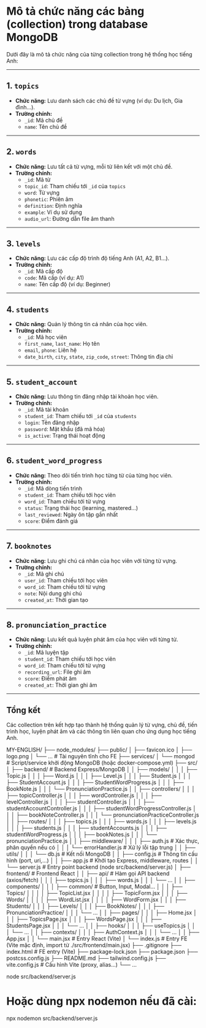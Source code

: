 # Mô tả chức năng các bảng (collection) trong database MongoDB

Dưới đây là mô tả chức năng của từng collection trong hệ thống học tiếng Anh:

---

## 1. `topics`
- **Chức năng:** Lưu danh sách các chủ đề từ vựng (ví dụ: Du lịch, Gia đình...).
- **Trường chính:**  
  - `_id`: Mã chủ đề  
  - `name`: Tên chủ đề

---

## 2. `words`
- **Chức năng:** Lưu tất cả từ vựng, mỗi từ liên kết với một chủ đề.
- **Trường chính:**  
  - `_id`: Mã từ  
  - `topic_id`: Tham chiếu tới `_id` của `topics`  
  - `word`: Từ vựng  
  - `phonetic`: Phiên âm  
  - `definition`: Định nghĩa  
  - `example`: Ví dụ sử dụng  
  - `audio_url`: Đường dẫn file âm thanh

---

## 3. `levels`
- **Chức năng:** Lưu các cấp độ trình độ tiếng Anh (A1, A2, B1...).
- **Trường chính:**  
  - `_id`: Mã cấp độ  
  - `code`: Mã cấp (ví dụ: A1)  
  - `name`: Tên cấp độ (ví dụ: Beginner)

---

## 4. `students`
- **Chức năng:** Quản lý thông tin cá nhân của học viên.
- **Trường chính:**  
  - `_id`: Mã học viên  
  - `first_name`, `last_name`: Họ tên  
  - `email`, `phone`: Liên hệ  
  - `date_birth`, `city`, `state`, `zip_code`, `street`: Thông tin địa chỉ

---

## 5. `student_account`
- **Chức năng:** Lưu thông tin đăng nhập tài khoản học viên.
- **Trường chính:**  
  - `_id`: Mã tài khoản  
  - `student_id`: Tham chiếu tới `_id` của `students`  
  - `login`: Tên đăng nhập  
  - `password`: Mật khẩu (đã mã hóa)  
  - `is_active`: Trạng thái hoạt động

---

## 6. `student_word_progress`
- **Chức năng:** Theo dõi tiến trình học từng từ của từng học viên.
- **Trường chính:**  
  - `_id`: Mã dòng tiến trình  
  - `student_id`: Tham chiếu tới học viên  
  - `word_id`: Tham chiếu tới từ vựng  
  - `status`: Trạng thái học (learning, mastered...)  
  - `last_reviewed`: Ngày ôn tập gần nhất  
  - `score`: Điểm đánh giá

---

## 7. `booknotes`
- **Chức năng:** Lưu ghi chú cá nhân của học viên với từng từ vựng.
- **Trường chính:**  
  - `_id`: Mã ghi chú  
  - `user_id`: Tham chiếu tới học viên  
  - `word_id`: Tham chiếu tới từ vựng  
  - `note`: Nội dung ghi chú  
  - `created_at`: Thời gian tạo

---

## 8. `pronunciation_practice`
- **Chức năng:** Lưu kết quả luyện phát âm của học viên với từng từ.
- **Trường chính:**  
  - `_id`: Mã luyện tập  
  - `student_id`: Tham chiếu tới học viên  
  - `word_id`: Tham chiếu tới từ vựng  
  - `recording_url`: File ghi âm  
  - `score`: Điểm phát âm  
  - `created_at`: Thời gian ghi âm

---

## Tổng kết
Các collection trên kết hợp tạo thành hệ thống quản lý từ vựng, chủ đề, tiến trình học, luyện phát âm và các thông tin liên quan cho ứng dụng học tiếng Anh.


MY-ENGLISH/
├── node_modules/
├── public/
│   ├── favicon.ico
│   ├── logo.png
│   └── ...                     # Tài nguyên tĩnh cho FE
├── services/
│   └── mongod                  # Script/service khởi động MongoDB (hoặc docker-compose.yml)
├── src/
│   ├── backend/                # Backend Express/MongoDB
│   │   ├── models/
│   │   │   ├── Topic.js
│   │   │   ├── Word.js
│   │   │   ├── Level.js
│   │   │   ├── Student.js
│   │   │   ├── StudentAccount.js
│   │   │   ├── StudentWordProgress.js
│   │   │   ├── BookNote.js
│   │   │   └── PronunciationPractice.js
│   │   ├── controllers/
│   │   │   ├── topicController.js
│   │   │   ├── wordController.js
│   │   │   ├── levelController.js
│   │   │   ├── studentController.js
│   │   │   ├── studentAccountController.js
│   │   │   ├── studentWordProgressController.js
│   │   │   ├── bookNoteController.js
│   │   │   └── pronunciationPracticeController.js
│   │   ├── routes/
│   │   │   ├── topics.js
│   │   │   ├── words.js
│   │   │   ├── levels.js
│   │   │   ├── students.js
│   │   │   ├── studentAccounts.js
│   │   │   ├── studentWordProgress.js
│   │   │   ├── bookNotes.js
│   │   │   └── pronunciationPractice.js
│   │   ├── middleware/
│   │   │   ├── auth.js         # Xác thực, phân quyền nếu có
│   │   │   └── errorHandler.js # Xử lý lỗi tập trung
│   │   ├── utils/
│   │   │   └── db.js           # Kết nối MongoDB
│   │   ├── config.js           # Thông tin cấu hình (port, uri,...)
│   │   ├── app.js              # Khởi tạo Express, middleware, routes
│   │   └── server.js           # Entry point backend (node src/backend/server.js)
│   ├── frontend/               # Frontend React
│   │   ├── api/                # Hàm gọi API backend (axios/fetch)
│   │   │   ├── topics.js
│   │   │   ├── words.js
│   │   │   └── ...
│   │   ├── components/
│   │   │   ├── common/         # Button, Input, Modal...
│   │   │   ├── Topics/
│   │   │   │   ├── TopicList.jsx
│   │   │   │   ├── TopicForm.jsx
│   │   │   ├── Words/
│   │   │   │   ├── WordList.jsx
│   │   │   │   ├── WordForm.jsx
│   │   │   ├── Students/
│   │   │   ├── Levels/
│   │   │   ├── BookNotes/
│   │   │   ├── PronunciationPractice/
│   │   │   └── ...
│   │   ├── pages/
│   │   │   ├── Home.jsx
│   │   │   ├── TopicsPage.jsx
│   │   │   ├── WordsPage.jsx
│   │   │   ├── StudentsPage.jsx
│   │   │   └── ...
│   │   ├── hooks/
│   │   │   ├── useTopics.js
│   │   │   └── ...
│   │   ├── contexts/
│   │   │   ├── AuthContext.js
│   │   │   └── ...
│   │   ├── App.jsx
│   │   └── main.jsx            # Entry React (Vite)
│   └── index.js                # Entry FE (Vite mặc định, import từ ./src/frontend/main.jsx)
├── .gitignore
├── index.html                  # FE entry (Vite)
├── package-lock.json
├── package.json
├── postcss.config.js
├── README.md
├── tailwind.config.js
├── vite.config.js              # Cấu hình Vite (proxy, alias...)
└── ...

node src/backend/server.js
# Hoặc dùng npx nodemon nếu đã cài:
npx nodemon src/backend/server.js
